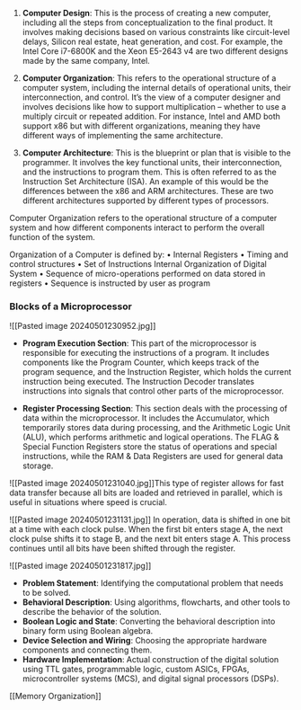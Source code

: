 
1. **Computer Design**: This is the process of creating a new computer, including all the steps from conceptualization to the final product. It involves making decisions based on various constraints like circuit-level delays, Silicon real estate, heat generation, and cost. For example, the Intel Core i7-6800K and the Xeon E5-2643 v4 are two different designs made by the same company, Intel.
    
2. **Computer Organization**: This refers to the operational structure of a computer system, including the internal details of operational units, their interconnection, and control. It’s the view of a computer designer and involves decisions like how to support multiplication – whether to use a multiply circuit or repeated addition. For instance, Intel and AMD both support x86 but with different organizations, meaning they have different ways of implementing the same architecture.
    
3. **Computer Architecture**: This is the blueprint or plan that is visible to the programmer. It involves the key functional units, their interconnection, and the instructions to program them. This is often referred to as the Instruction Set Architecture (ISA). An example of this would be the differences between the x86 and ARM architectures. These are two different architectures supported by different types of processors.


Computer Organization refers to the operational structure of a computer system and how different components interact to perform the overall function of the system.

Organization of a Computer is defined by:
	• Internal Registers
	• Timing and control structures
	• Set of Instructions
Internal Organization of Digital System
	• Sequence of micro-operations performed on data stored in registers
	• Sequence is instructed by user as program


### Blocks of a Microprocessor 

![[Pasted image 20240501230952.jpg]]

- **Program Execution Section**: This part of the microprocessor is responsible for executing the instructions of a program. It includes components like the Program Counter, which keeps track of the program sequence, and the Instruction Register, which holds the current instruction being executed. The Instruction Decoder translates instructions into signals that control other parts of the microprocessor.

- **Register Processing Section**: This section deals with the processing of data within the microprocessor. It includes the Accumulator, which temporarily stores data during processing, and the Arithmetic Logic Unit (ALU), which performs arithmetic and logical operations. The FLAG & Special Function Registers store the status of operations and special instructions, while the RAM & Data Registers are used for general data storage.

![[Pasted image 20240501231040.jpg]]This type of register allows for fast data transfer because all bits are loaded and retrieved in parallel, which is useful in situations where speed is crucial.

![[Pasted image 20240501231131.jpg]]
In operation, data is shifted in one bit at a time with each clock pulse. When the first bit enters stage A, the next clock pulse shifts it to stage B, and the next bit enters stage A. This process continues until all bits have been shifted through the register.

![[Pasted image 20240501231817.jpg]]

- **Problem Statement**: Identifying the computational problem that needs to be solved.
- **Behavioral Description**: Using algorithms, flowcharts, and other tools to describe the behavior of the solution.
- **Boolean Logic and State**: Converting the behavioral description into binary form using Boolean algebra.
- **Device Selection and Wiring**: Choosing the appropriate hardware components and connecting them.
- **Hardware Implementation**: Actual construction of the digital solution using TTL gates, programmable logic, custom ASICs, FPGAs, microcontroller systems (MCS), and digital signal processors (DSPs).


[[Memory Organization]]